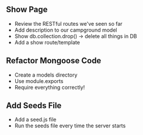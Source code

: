 ## Show Page
* Review the RESTful routes we've seen so far
* Add description to our campground model
* Show db.collection.drop() -> delete all things in DB
* Add a show route/template

## Refactor Mongoose Code
* Create a models directory
* Use module.exports
* Require everything correctly!

## Add Seeds File
* Add a seed.js file
* Run the seeds file every time the server starts